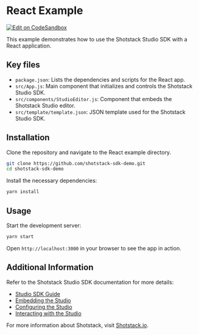 # React Example

[![Edit on CodeSandbox](https://img.shields.io/badge/Edit_on-CodeSandbox-blue?logo=codesandbox)](https://codesandbox.io/p/sandbox/studio-sdk-46xjpj)

This example demonstrates how to use the Shotstack Studio SDK with a React application.

## Key files

- `package.json`: Lists the dependencies and scripts for the React app.
- `src/App.js`: Main component that initializes and controls the Shotstack Studio SDK.
- `src/components/StudioEditor.js`: Component that embeds the Shotstack Studio editor.
- `src/template/template.json`: JSON template used for the Shotstack Studio SDK.

## Installation

Clone the repository and navigate to the React example directory.

```bash
git clone https://github.com/shotstack-sdk-demo.git
cd shotstack-sdk-demo
```

Install the necessary dependencies:

```bash
yarn install
```

## Usage

Start the development server:

```bash
yarn start
```

Open `http://localhost:3000` in your browser to see the app in action.

## Additional Information

Refer to the Shotstack Studio SDK documentation for more details:

- [Studio SDK Guide](https://shotstack.io/docs/guide/studio-sdk/)
- [Embedding the Studio](https://shotstack.io/docs/guide/studio-sdk/embedding-the-studio/)
- [Configuring the Studio](https://shotstack.io/docs/guide/studio-sdk/configuring-the-studio/)
- [Interacting with the Studio](https://shotstack.io/docs/guide/studio-sdk/interacting-with-the-studio/)

For more information about Shotstack, visit [Shotstack.io](https://shotstack.io).
